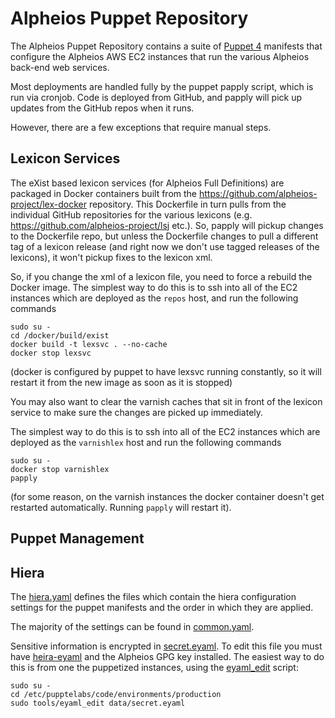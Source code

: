 # Alpheios Puppet Repository

The Alpheios Puppet Repository contains a suite of [Puppet 4](https://puppet.com/) manifests that configure the Alpheios AWS EC2 instances that run the various Alpheios back-end web services.

Most deployments are handled fully by the puppet papply script, which is run via cronjob.  Code is deployed from GitHub, and papply will pick up updates from the GitHub repos when it runs.

However, there are a few exceptions that require manual steps.

## Lexicon Services

The eXist based lexicon services (for Alpheios Full Definitions) are packaged in Docker containers built from the https://github.com/alpheios-project/lex-docker repository. This Dockerfile in turn pulls from the individual GitHub repositories for the various lexicons (e.g. https://github.com/alpheios-project/lsj etc.).  So, papply will pickup changes to the Dockerfile repo, but unless the Dockerfile changes to pull a different tag of a lexicon release (and right now we don't use tagged releases of the lexicons), it won't pickup fixes to the lexicon xml.

So, if you change the xml of a lexicon file, you need to force a rebuild the Docker image.  The simplest way to do this is to ssh into all of the EC2 instances which are deployed as the `repos` host, and run the following commands

```
sudo su - 
cd /docker/build/exist
docker build -t lexsvc . --no-cache
docker stop lexsvc
```

(docker is configured by puppet to have lexsvc running constantly, so it will restart it from the new image as soon as it is stopped)

You may also want to clear the varnish caches that sit in front of the lexicon service to make sure the changes are picked up immediately.

The simplest way to do this is to ssh into all of the EC2 instances which are deployed as the `varnishlex` host and run the following commands

```
sudo su - 
docker stop varnishlex
papply
```

(for some reason, on the varnish instances the docker container doesn't get restarted automatically. Running `papply` will restart it).


## Puppet Management

## Hiera

The [hiera.yaml](https://github.com/alpheios-project/puppet/blob/master/hiera.yaml) defines the files which contain
the hiera configuration settings for the puppet manifests and the order in which they are applied.

The majority of the settings can be found in [common.yaml](https://github.com/alpheios-project/puppet/blob/master/data/common.yaml). 

Sensitive information is encrypted in [secret.eyaml](https://github.com/alpheios-project/puppet/blob/master/data/secret.eyaml).  To edit this file you must have [heira-eyaml](https://puppet.com/blog/encrypt-your-data-using-hiera-eyaml) and the Alpheios GPG key installed.  The easiest way to do this is from one the puppetized instances, 
using the [eyaml_edit](https://github.com/alpheios-project/puppet/blob/master/tools/eyaml_edit) script:

```
sudo su - 
cd /etc/pupptelabs/code/environments/production
sudo tools/eyaml_edit data/secret.eyaml
```
